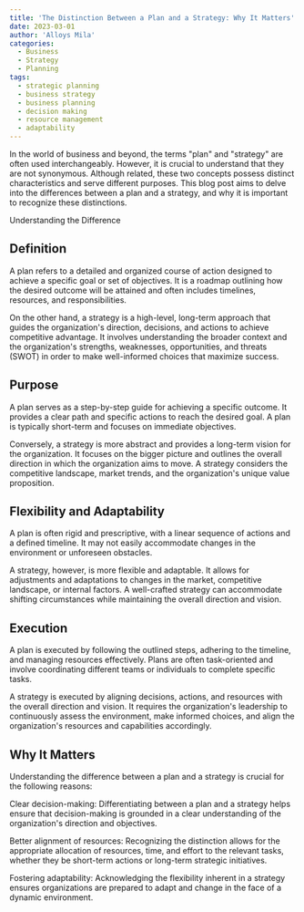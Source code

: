 ```yaml
---
title: 'The Distinction Between a Plan and a Strategy: Why It Matters'
date: 2023-03-01
author: 'Alloys Mila'
categories:
  - Business
  - Strategy
  - Planning
tags:
  - strategic planning
  - business strategy
  - business planning
  - decision making
  - resource management
  - adaptability
---
```


In the world of business and beyond, the terms "plan" and "strategy" are often used interchangeably. However, it is crucial to understand that they are not synonymous. Although related, these two concepts possess distinct characteristics and serve different purposes. This blog post aims to delve into the differences between a plan and a strategy, and why it is important to recognize these distinctions.

Understanding the Difference

## Definition

A plan refers to a detailed and organized course of action designed to achieve a specific goal or set of objectives. It is a roadmap outlining how the desired outcome will be attained and often includes timelines, resources, and responsibilities.

On the other hand, a strategy is a high-level, long-term approach that guides the organization's direction, decisions, and actions to achieve competitive advantage. It involves understanding the broader context and the organization's strengths, weaknesses, opportunities, and threats (SWOT) in order to make well-informed choices that maximize success.

## Purpose

A plan serves as a step-by-step guide for achieving a specific outcome. It provides a clear path and specific actions to reach the desired goal. A plan is typically short-term and focuses on immediate objectives.

Conversely, a strategy is more abstract and provides a long-term vision for the organization. It focuses on the bigger picture and outlines the overall direction in which the organization aims to move. A strategy considers the competitive landscape, market trends, and the organization's unique value proposition.

## Flexibility and Adaptability

A plan is often rigid and prescriptive, with a linear sequence of actions and a defined timeline. It may not easily accommodate changes in the environment or unforeseen obstacles.

A strategy, however, is more flexible and adaptable. It allows for adjustments and adaptations to changes in the market, competitive landscape, or internal factors. A well-crafted strategy can accommodate shifting circumstances while maintaining the overall direction and vision.

## Execution

A plan is executed by following the outlined steps, adhering to the timeline, and managing resources effectively. Plans are often task-oriented and involve coordinating different teams or individuals to complete specific tasks.

A strategy is executed by aligning decisions, actions, and resources with the overall direction and vision. It requires the organization's leadership to continuously assess the environment, make informed choices, and align the organization's resources and capabilities accordingly.

## Why It Matters

Understanding the difference between a plan and a strategy is crucial for the following reasons:

Clear decision-making: Differentiating between a plan and a strategy helps ensure that decision-making is grounded in a clear understanding of the organization's direction and objectives.

Better alignment of resources: Recognizing the distinction allows for the appropriate allocation of resources, time, and effort to the relevant tasks, whether they be short-term actions or long-term strategic initiatives.

Fostering adaptability: Acknowledging the flexibility inherent in a strategy ensures organizations are prepared to adapt and change in the face of a dynamic environment.
